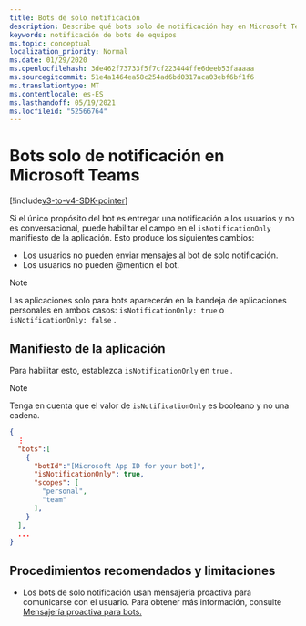 ```yaml
---
title: Bots de solo notificación
description: Describe qué bots solo de notificación hay en Microsoft Teams
keywords: notificación de bots de equipos
ms.topic: conceptual
localization_priority: Normal
ms.date: 01/29/2020
ms.openlocfilehash: 3de462f73733f5f7cf223444ffe6deeb53faaaaa
ms.sourcegitcommit: 51e4a1464ea58c254ad6bd0317aca03ebf6bf1f6
ms.translationtype: MT
ms.contentlocale: es-ES
ms.lasthandoff: 05/19/2021
ms.locfileid: "52566764"
---
```

# <a name="notification-only-bots-in-microsoft-teams"></a>Bots solo de notificación en Microsoft Teams

[!include[v3-to-v4-SDK-pointer](~/includes/v3-to-v4-pointer-bots.md)]

Si el único propósito del bot es entregar una notificación a los usuarios y no es conversacional, puede habilitar el campo en el `isNotificationOnly` manifiesto de la aplicación. Esto produce los siguientes cambios:

* Los usuarios no pueden enviar mensajes al bot de solo notificación.
* Los usuarios no pueden @mention el bot.

> [!NOTE]
> Las aplicaciones solo para bots aparecerán en la bandeja de aplicaciones personales en ambos casos: `isNotificationOnly: true` o `isNotificationOnly: false` .

## <a name="app-manifest"></a>Manifiesto de la aplicación

Para habilitar esto, establezca `isNotificationOnly` en `true` .

> [!NOTE]
> Tenga en cuenta que el valor de `isNotificationOnly` es booleano y no una cadena.

```json
{
  ⋮
  "bots":[
    {
      "botId":"[Microsoft App ID for your bot]",
      "isNotificationOnly": true,
      "scopes": [
        "personal",
        "team"
      ],
    }
  ],
  ...
}
```

## <a name="best-practices-and-limitations"></a>Procedimientos recomendados y limitaciones

* Los bots de solo notificación usan mensajería proactiva para comunicarse con el usuario. Para obtener más información, consulte [Mensajería proactiva para bots.](~/resources/bot-v3/bot-conversations/bots-conv-proactive.md)

